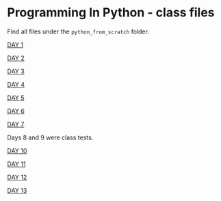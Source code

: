 # Programming In Python - class files

Find all files under the ```python_from_scratch``` folder.

[DAY 1](https://github.com/BALaka-18/Programming-In-Python---class-files/blob/main/python_from_scratch/Day_1_data_structures.py)

[DAY 2](https://github.com/BALaka-18/Programming-In-Python---class-files/blob/main/python_from_scratch/Day_2_data_structures2.py)

[DAY 3](https://github.com/BALaka-18/Programming-In-Python---class-files/blob/main/python_from_scratch/Day_3_coding_problems.py)

[DAY 4](https://github.com/BALaka-18/Programming-In-Python---class-files/blob/main/python_from_scratch/Day_4_data_structures_and_loops.py)

[DAY 5](https://github.com/BALaka-18/Programming-In-Python---class-files/blob/main/python_from_scratch/Day_5_functions.py)

[DAY 6](https://github.com/BALaka-18/Programming-In-Python---class-files/blob/main/python_from_scratch/Day_6_functions_coding_problems.py)

[DAY 7](https://github.com/BALaka-18/Programming-In-Python---class-files/blob/main/python_from_scratch/Day_7_functions_contd.py)

Days 8 and 9 were class tests.

[DAY 10](https://github.com/BALaka-18/Programming-In-Python---class-files/blob/main/python_from_scratch/Day_10_OOP.py)

[DAY 11](https://github.com/BALaka-18/Programming-In-Python---class-files/blob/main/python_from_scratch/Day_11_OOP_contd.py)

[DAY 12](https://github.com/BALaka-18/Programming-In-Python---class-files/blob/main/python_from_scratch/Day_12_OOP_contd.py)

[DAY 13](https://github.com/BALaka-18/Programming-In-Python---class-files/blob/main/python_from_scratch/Day_13_Polymorphism.py)
